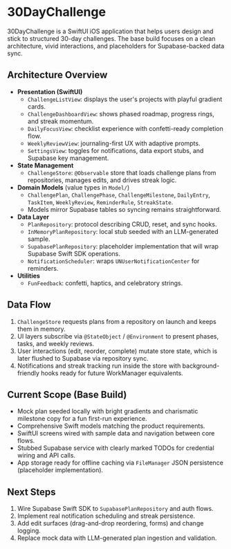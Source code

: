 # 30DayChallenge

30DayChallenge is a SwiftUI iOS application that helps users design and stick to structured 30-day challenges. The base build focuses on a clean architecture, vivid interactions, and placeholders for Supabase-backed data sync.

## Architecture Overview

- **Presentation (SwiftUI)**
  - `ChallengeListView`: displays the user's projects with playful gradient cards.
  - `ChallengeDashboardView`: shows phased roadmap, progress rings, and streak momentum.
  - `DailyFocusView`: checklist experience with confetti-ready completion flow.
  - `WeeklyReviewView`: journaling-first UX with adaptive prompts.
  - `SettingsView`: toggles for notifications, data export stubs, and Supabase key management.
- **State Management**
  - `ChallengeStore`: `@Observable` store that loads challenge plans from repositories, manages edits, and drives streak logic.
- **Domain Models** (value types in `Model/`)
  - `ChallengePlan`, `ChallengePhase`, `ChallengeMilestone`, `DailyEntry`, `TaskItem`, `WeeklyReview`, `ReminderRule`, `StreakState`.
  - Models mirror Supabase tables so syncing remains straightforward.
- **Data Layer**
  - `PlanRepository`: protocol describing CRUD, reset, and sync hooks.
  - `InMemoryPlanRepository`: local stub seeded with an LLM-generated sample.
  - `SupabasePlanRepository`: placeholder implementation that will wrap Supabase Swift SDK operations.
  - `NotificationScheduler`: wraps `UNUserNotificationCenter` for reminders.
- **Utilities**
  - `FunFeedback`: confetti, haptics, and celebratory strings.

## Data Flow

1. `ChallengeStore` requests plans from a repository on launch and keeps them in memory.
2. UI layers subscribe via `@StateObject` / `@Environment` to present phases, tasks, and weekly reviews.
3. User interactions (edit, reorder, complete) mutate store state, which is later flushed to Supabase via repository sync.
4. Notifications and streak tracking run inside the store with background-friendly hooks ready for future WorkManager equivalents.

## Current Scope (Base Build)

- Mock plan seeded locally with bright gradients and charismatic milestone copy for a fun first-run experience.
- Comprehensive Swift models matching the product requirements.
- SwiftUI screens wired with sample data and navigation between core flows.
- Stubbed Supabase service with clearly marked TODOs for credential wiring and API calls.
- App storage ready for offline caching via `FileManager` JSON persistence (placeholder implementation).

## Next Steps

1. Wire Supabase Swift SDK to `SupabasePlanRepository` and auth flows.
2. Implement real notification scheduling and streak persistence.
3. Add edit surfaces (drag-and-drop reordering, forms) and change logging.
4. Replace mock data with LLM-generated plan ingestion and validation.


